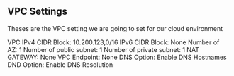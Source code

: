 ## VPC Settings

Theses are the VPC setting we are going to set for our cloud environment

VPC IPv4 CIDR Block: 10.200.123,0/16
IPv6 CIDR Block: None
Number of AZ: 1
Number of public subnet: 1
Number of private subnet: 1
NAT GATEWAY: None
VPC Endpoint: None
DNS Option: Enable DNS Hostnames
DND Option: Enable DNS Resolution